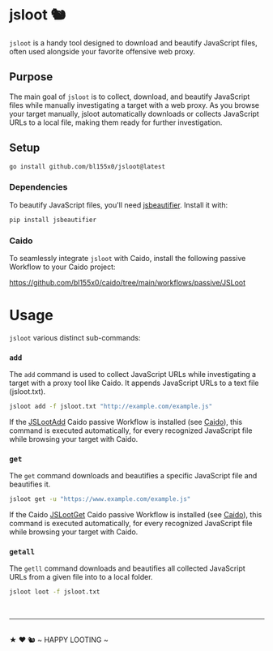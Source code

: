 # jsloot 🐿

`jsloot` is a handy tool designed to download and beautify JavaScript files, often used alongside your favorite offensive web proxy.

## Purpose

The main goal of `jsloot` is to collect, download, and beautify JavaScript files while manually investigating a target with a web proxy. 
As you browse your target manually, jsloot automatically downloads or collects JavaScript URLs to a local file, making them ready for further investigation.

## Setup

```bash
go install github.com/bl155x0/jsloot@latest
```

### Dependencies

To beautify JavaScript files, you'll need [jsbeautifier](https://pypi.org/project/jsbeautifier/). Install it with:

```bash
pip install jsbeautifier
```

### Caido

To seamlessly integrate `jsloot` with Caido, install the following passive Workflow to your Caido project:

https://github.com/bl155x0/caido/tree/main/workflows/passive/JSLoot


# Usage
`jsloot` various distinct sub-commands:


### `add`
The `add` command is used to collect JavaScript URLs while investigating a target with a proxy tool like Caido. 
It appends JavaScript URLs to a text file (jsloot.txt).

```bash
jsloot add -f jsloot.txt "http://example.com/example.js"
```
If the [JSLootAdd](https://github.com/bl155x0/caido/blob/main/workflows/passive/JSLoot/JSLootAdd.json) Caido passive Workflow is installed (see [Caido](#Caido)), this command is executed automatically,
for every recognized JavaScript file while browsing your target with Caido.

### `get`

The `get` command downloads and beautifies a specific JavaScript file and beautifies it.
``` bash
jsloot get -u "https://www.example.com/example.js"
```

If the Caido [JSLootGet](https://github.com/bl155x0/caido/blob/main/workflows/passive/JSLoot/JSLootGet.json) Caido passive Workflow is installed (see [Caido](#Caido)), this command is executed automatically,
for every recognized JavaScript file while browsing your target with Caido.

### `getall`

The `getll` command downloads and beautifies all collected JavaScript URLs from a given file into to a local folder.
``` bash
jsloot loot -f jsloot.txt
```
<br>
<hr>
<br>
★ ♥ 🐿 ~ HAPPY LOOTING ~
